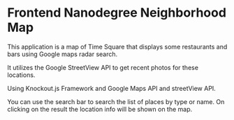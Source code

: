 # Frontend Nanodegree Neighborhood Map

This application is a map of Time Square  that displays some restaurants and bars using Google maps radar search.

It utilizes the Google StreetView API to get recent photos for these locations.

Using Knockout.js Framework and Google Maps API and streetView API.

You can use  the search bar to search the list of places by type or name. On clicking on the result the location info will be shown on the map.

